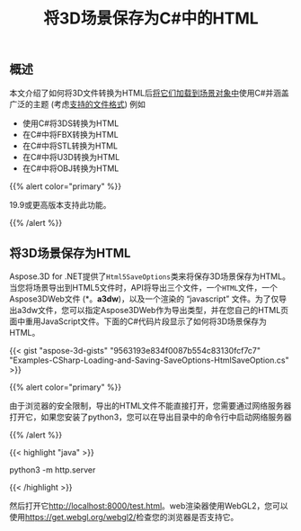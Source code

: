 ﻿---
title: 将3D场景保存为C#中的HTML
linktitle: 将3D场景保存为HTML
type: docs
weight: 90
url: /zh/net/save-3d-scene-as-html/
---
## **概述**

本文介绍了如何将3D文件转换为HTML后[将它们加载到场景对象中](https://docs.aspose.com/3d/net/create-and-read-an-existing-3d-scene/)使用C#并涵盖广泛的主题 (考虑[支持的文件格式](https://docs.aspose.com/3d/net/supported-file-formats/)) 例如

- 使用C#将3DS转换为HTML
- 在C#中将FBX转换为HTML
- 在C#中将STL转换为HTML
- 在C#中将U3D转换为HTML
- 在C#中将OBJ转换为HTML


{{% alert color="primary" %}} 

19.9或更高版本支持此功能。

{{% /alert %}} 
## **将3D场景保存为HTML**
Aspose.3D for .NET提供了`Html5SaveOptions`类来将保存3D场景保存为HTML。当您将场景导出到HTML5文件时，API将导出三个文件，一个`HTML`文件，一个Aspose3DWeb文件 (*。**a3dw**)，以及一个渲染的 “javascript” 文件。为了仅导出a3dw文件，您可以指定Aspose3DWeb作为导出类型，并在您自己的HTML页面中重用JavaScript文件。下面的C#代码片段显示了如何将3D场景保存为HTML。



{{< gist "aspose-3d-gists" "9563193e834f0087b554c83130fcf7c7" "Examples-CSharp-Loading-and-Saving-SaveOptions-HtmlSaveOption.cs" >}}

{{% alert color="primary" %}} 

由于浏览器的安全限制，导出的HTML文件不能直接打开，您需要通过网络服务器打开它，如果您安装了python3，您可以在导出目录中的命令行中启动网络服务器

{{% /alert %}} 

{{< highlight "java" >}}

 python3 -m http.server

{{< /highlight >}}

然后打开它<http://localhost:8000/test.html>。web渲染器使用WebGL2，您可以使用<https://get.webgl.org/webgl2/>检查您的浏览器是否支持它。


